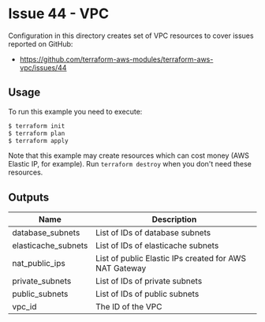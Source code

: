 # Issue 44 - VPC

Configuration in this directory creates set of VPC resources to cover issues reported on GitHub:

* https://github.com/terraform-aws-modules/terraform-aws-vpc/issues/44

## Usage

To run this example you need to execute:

```bash
$ terraform init
$ terraform plan
$ terraform apply
```

Note that this example may create resources which can cost money (AWS Elastic IP, for example). Run `terraform destroy` when you don't need these resources.

<!-- BEGINNING OF PRE-COMMIT-TERRAFORM DOCS HOOK -->
## Outputs

| Name | Description |
|------|-------------|
| database\_subnets | List of IDs of database subnets |
| elasticache\_subnets | List of IDs of elasticache subnets |
| nat\_public\_ips | List of public Elastic IPs created for AWS NAT Gateway |
| private\_subnets | List of IDs of private subnets |
| public\_subnets | List of IDs of public subnets |
| vpc\_id | The ID of the VPC |

<!-- END OF PRE-COMMIT-TERRAFORM DOCS HOOK -->
